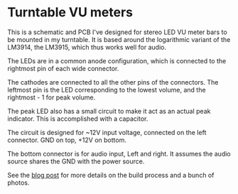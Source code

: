 # Turntable VU meters

This is a schematic and PCB I've designed for stereo LED VU meter bars to be mounted in my turntable. It is based around the logarithmic variant of the LM3914, the LM3915, which thus works well for audio.

The LEDs are in a common anode configuration, which is connected to the rightmost pin of each wide connector.

The cathodes are connected to all the other pins of the connectors. The leftmost pin is the LED corresponding to the lowest volume, and the rightmost - 1 for peak volume.

The peak LED also has a small circuit to make it act as an actual peak indicator. This is accomplished with a capacitor.

The circuit is designed for ~12V input voltage, connected on the left connector. GND on top, +12V on bottom.

The bottom connector is for audio input, Left and right. It assumes the audio source shares the GND with the power source.

See the [blog post]() for more details on the build process and a bunch of photos.

